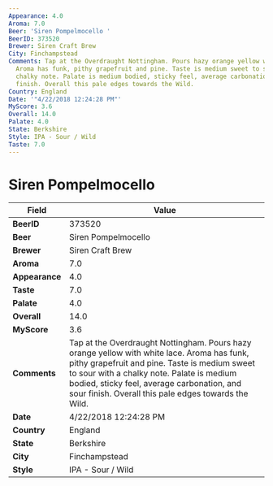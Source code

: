 ```yaml
---
Appearance: 4.0
Aroma: 7.0
Beer: 'Siren Pompelmocello '
BeerID: 373520
Brewer: Siren Craft Brew
City: Finchampstead
Comments: Tap at the Overdraught Nottingham. Pours hazy orange yellow with white lace.
  Aroma has funk, pithy grapefruit and pine. Taste is medium sweet to sour with a
  chalky note. Palate is medium bodied, sticky feel, average carbonation, and sour
  finish. Overall this pale edges towards the Wild.
Country: England
Date: '"4/22/2018 12:24:28 PM"'
MyScore: 3.6
Overall: 14.0
Palate: 4.0
State: Berkshire
Style: IPA - Sour / Wild
Taste: 7.0
---
```


# Siren Pompelmocello 

| Field         | Value |
|---------------|-------|
| **BeerID** | 373520 |
| **Beer** | Siren Pompelmocello  |
| **Brewer** | Siren Craft Brew |
| **Aroma** | 7.0 |
| **Appearance** | 4.0 |
| **Taste** | 7.0 |
| **Palate** | 4.0 |
| **Overall** | 14.0 |
| **MyScore** | 3.6 |
| **Comments** | Tap at the Overdraught Nottingham. Pours hazy orange yellow with white lace. Aroma has funk, pithy grapefruit and pine. Taste is medium sweet to sour with a chalky note. Palate is medium bodied, sticky feel, average carbonation, and sour finish. Overall this pale edges towards the Wild. |
| **Date** | 4/22/2018 12:24:28 PM |
| **Country** | England |
| **State** | Berkshire |
| **City** | Finchampstead |
| **Style** | IPA - Sour / Wild |
